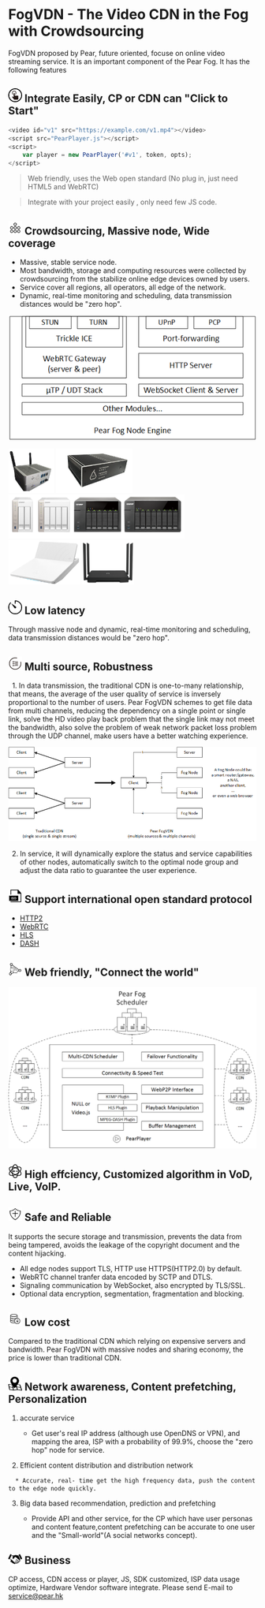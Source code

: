 # FogVDN - The Video CDN in the Fog with Crowdsourcing

 FogVDN proposed by Pear, future oriented, focuse on online video streaming service. It is an important component of the Pear Fog. It has the following features

## <img src="fig/icon/一键接入.png" width="28"> Integrate Easily, CP or CDN can  "Click to Start"

``` js
<video id="v1" src="https://example.com/v1.mp4"></video>
<script src="PearPlayer.js"></script>
<script>
    var player = new PearPlayer('#v1', token, opts);
</script>
```

> Web friendly, uses the Web open standard (No plug in, just need HTML5 and WebRTC)

> Integrate with your project easily , only need few JS code.

## <img src="fig/icon/海量规模.png" width="28"> Crowdsourcing, Massive node, Wide coverage

   - Massive, stable service node.
   - Most bandwidth, storage and computing resources were collected by crowdsourcing from the stabilize online edge devices owned by users.
   - Service cover all regions, all operators, all edge of the network.
   - Dynamic, real-time monitoring and scheduling, data transmission distances would be "zero hop".

![节点架构](fig/pear-fog-node-engine.png)

<img src="fig/devices/PearSharingBox1.jpg" height="90"> <img src="fig/devices/PearSharingBox2.png" height="90"> <img src="fig/devices/QNAP.png" height="90"> <img src="fig/devices/newifi2.png" height="90"> <img src="fig/devices/newifi3.png" height="90">

## <img src="fig/icon/延迟.png" width="28"> Low latency
Through massive node and dynamic, real-time monitoring and scheduling, data transmission distances would be "zero hop".


## <img src="fig/icon/多通道.png" width="28"> Multi source, Robustness

   1. In data transmission, the traditional CDN is one-to-many relationship, that means, the average of the user quality of service is inversely proportional to the number of users. Pear FogVDN schemes to get file data from multi channels, reducing the dependency on a single point or single link, solve the HD video play back problem that the single link may not meet the bandwidth, also solve the problem of weak network packet loss problem through the UDP channel, make users have a better watching experience.

  ![multisources](fig/fogvdn_multisources.png)

   2. In service, it will dynamically explore the status and service capabilities of other nodes, automatically switch to the optimal node group and adjust the data ratio to guarantee the user experience.

## <img src="fig/icon/iso.png" width="28"> Support international open standard protocol

   + [HTTP2](https://en.wikipedia.org/wiki/HTTP/2)
   + [WebRTC](https://webrtc.org/)
   + [HLS](https://developer.apple.com/streaming/)
   + [DASH](http://mpeg.chiariglione.org/standards/mpeg-dash)

## <img src="fig/icon/连接一切.png" width="28"> Web friendly, "Connect the world"

![播放器](fig/PearPlayer.png)

## <img src="fig/icon/智能算法.png" width="28"> High effciency, Customized algorithm in VoD, Live, VoIP.

## <img src="fig/icon/安全.png" width="28"> Safe and Reliable

   It supports the secure storage and transmission, prevents the data from being tampered, avoids the leakage of the copyright document and the content hijacking.

   * All edge nodes support TLS, HTTP use HTTPS(HTTP2.0) by default.
   * WebRTC channel tranfer data encoded by SCTP and DTLS.
   * Signaling communication by WebSocket, also encrypted by TLS/SSL.
   * Optional data encryption, segmentation, fragmentation and blocking.
## <img src="fig/icon/降低成本.png" width="28"> Low cost

Compared to the traditional CDN which relying on expensive servers and bandwidth.  Pear FogVDN with massive nodes and sharing economy, the price is lower than traditional CDN.
## <img src="fig/icon/地域统计.png" width="28"> Network awareness, Content prefetching, Personalization

   1. accurate service

      * Get user's real IP address (although use OpenDNS or VPN), and mapping the area, ISP with a probability of 99.9%, choose the "zero hop" node for service.

   2.  Efficient content distribution and distribution network

      * Accurate, real- time get the high frequency data, push the content to the edge node quickly.

   3. Big data based recommendation, prediction and  prefetching

      * Provide API and other service, for the CP which have user personas and content feature,content prefetching  can be accurate to one user and the "Small-world"(A social networks concept).
## <img src="fig/icon/合作.png" width="28"> Business

CP access, CDN access or player, JS, SDK customized, ISP data usage optimize,  Hardware Vendor software integrate. Please send E-mail to <service@pear.hk>

